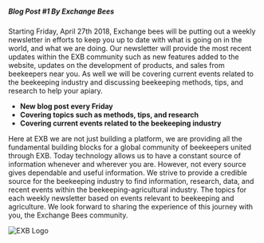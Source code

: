##### **Blog Post #1 By Exchange Bees**

Starting Friday, April 27th 2018, Exchange bees will be putting out a weekly newsletter in efforts to keep you up to date with what is going on in the world, and what we are doing. Our newsletter will provide the most recent updates within the EXB community such as new features added to the website, updates on the development of products, and sales from beekeepers near you. As well we will be covering current events related to the beekeeping industry and discussing beekeeping methods, tips, and research to help your apiary. 

* **New blog post every Friday**
* **Covering topics such as methods, tips, and research**
* **Covering current events related to the beekeeping industry**

Here at EXB we are not just building a platform, we are providing all the fundamental building blocks for a global community of beekeepers united through EXB. Today technology allows us to have a constant source of information whenever and wherever you are. However, not every source gives dependable and useful information. We strive to provide a credible source for the beekeeping industry to find information, research, data, and recent events within the beekeeping-agricultural industry. The topics for each weekly newsletter based on events relevant to beekeeping and agriculture. We look forward to sharing the experience of this journey with you, the Exchange Bees community.

![EXB Logo](https://imgur.com/a/xLVBeGD)
